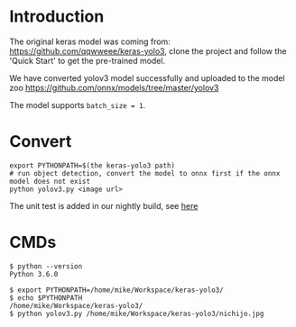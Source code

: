 # Introduction 
The original keras model was coming from: <https://github.com/qqwweee/keras-yolo3>, clone the project and follow the 'Quick Start' to get the pre-trained model.

We have converted yolov3 model successfully and uploaded to the model zoo <https://github.com/onnx/models/tree/master/yolov3>

The model supports `batch_size = 1`.

# Convert
```
export PYTHONPATH=$(the keras-yolo3 path)
# run object detection, convert the model to onnx first if the onnx model does not exist
python yolov3.py <image url>
```
The unit test is added in our nightly build, see [here](https://github.com/onnx/keras-onnx/blob/master/applications/nightly_build/test_yolov3.py)


# CMDs

```
$ python --version
Python 3.6.0

$ export PYTHONPATH=/home/mike/Workspace/keras-yolo3/
$ echo $PYTHONPATH
/home/mike/Workspace/keras-yolo3/
$ python yolov3.py /home/mike/Workspace/keras-yolo3/nichijo.jpg
```
